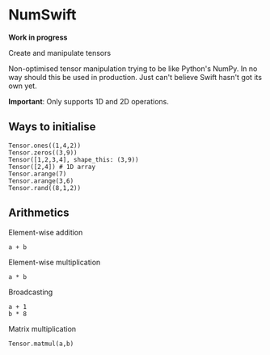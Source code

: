 # NumSwift

**Work in progress**

Create and manipulate tensors

Non-optimised tensor manipulation trying to be like Python's NumPy. In no way should this be used in production. Just can't believe Swift hasn't got its own yet.

**Important**: Only supports 1D and 2D operations.

## Ways to initialise

    Tensor.ones((1,4,2))
    Tensor.zeros((3,9))
    Tensor([1,2,3,4], shape_this: (3,9))
    Tensor([2,4]) # 1D array
    Tensor.arange(7)
    Tensor.arange(3,6)
    Tensor.rand((8,1,2))

## Arithmetics

Element-wise addition

    a + b

Element-wise multiplication

    a * b

Broadcasting

    a + 1
    b * 8

Matrix multiplication

    Tensor.matmul(a,b)
